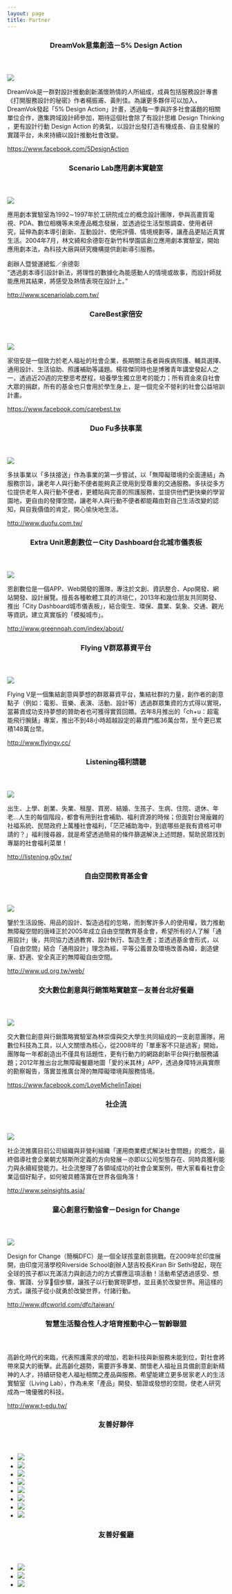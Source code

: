 ```yaml
---
layout: page
title: Partner
---
```


<section class="content-section">
  <header class="content-section-title-container">
    <h3 class="content-section-title green">DreamVok意集創造－5% Design Action<span class="content-section-title-tit"></span></h3>
  </header>

  <img class="page-partner-content-image right" src="{{ site.url }}/images/logo/5-design.JPG" />

  <p>DreamVok是一群對設計推動創新滿懷熱情的人所組成，成員包括服務設計專書《打開服務設計的秘密》作者楊振甫、黃則佳。為讓更多夥伴可以加入，DreamVok發起「5% Design Action」計畫，透過每一季與許多社會議題的相關單位合作，邀集跨域設計師參加，期待這個社會除了有設計思維 Design Thinking ，更有設計行動 Design Action 的勇氣，以設計出發打造有機成長、自主發展的實踐平台，未來持續以設計推動社會改變。</p>

  <p><a href="https://www.facebook.com/5DesignAction">https://www.facebook.com/5DesignAction</a></p>
</section>


<section class="content-section">
  <header class="content-section-title-container">
    <h3 class="content-section-title green">Scenario Lab應用劇本實驗室<span class="content-section-title-tit"></span></h3>
  </header>

  <img class="page-partner-content-image left" src="{{ site.url }}/images/logo/scenario-lab.JPG" />

  <p>應用劇本實驗室為1992∼1997年於工研院成立的概念設計團隊，參與高畫質電視、PDA、數位相機等未來產品概念發展，並透過從生活型態調查、使用者研究，延伸為劇本導引創新、互動設計、使用評價、情境規劃等，讓產品更貼近真實生活。2004年7月，林文綺和余德彰在新竹科學園區創立應用劇本實驗室，開始應用劇本法，為科技大廠與研究機構提供創新導引服務。</p>

  <p>創辦人暨營運總監／余德彰<br />“透過劇本導引設計新法，將理性的數據化為能感動人的情境或故事，而設計師就能應用其結果，將感受及熱情表現在設計上。”</p>

  <p><a href="http://www.scenariolab.com.tw/">http://www.scenariolab.com.tw/</a></p>
</section>


<section class="content-section">
  <header class="content-section-title-container">
    <h3 class="content-section-title green">CareBest家倍安<span class="content-section-title-tit"></span></h3>
  </header>

  <img class="page-partner-content-image right" src="{{ site.url }}/images/logo/carebest.jpg" />

  <p>家倍安是一個致力於老人福祉的社會企業，長期關注長者與疾病照護、輔具選擇、通用設計、生活協助、照護補助等議題。楊荏傑同時也是博雅青年講堂發起人之一，透過近20週的完整思考歷程，培養學生獨立思考的能力；所有資金來自社會大眾的捐獻，所有的基金也只會用於學生身上，是一個完全不營利的社會公益培訓計畫。</p>
  
  <p><a href="https://www.facebook.com/carebest.tw">https://www.facebook.com/carebest.tw</a></p>
</section>

<section class="content-section">
  <header class="content-section-title-container">
    <h3 class="content-section-title green">Duo Fu多扶事業<span class="content-section-title-tit"></span></h3>
  </header>

  <img class="page-partner-content-image left" src="{{ site.url }}/images/logo/dofu.JPG" />
  
  <p>多扶事業以「多扶接送」作為事業的第一步嘗試，以「無障礙環境的全面連結」為服務宗旨，讓老年人與行動不便者能夠真正使用到受尊重的交通服務。多扶從多方位提供老年人與行動不便者，更體貼與完善的照護服務，並提供他們更快樂的學習園地，更自由的發揮空間，讓老年人與行動不便者都能藉由對自己生活改變的認知，與自我價值的肯定，開心愉快地生活。</p>
  
  <p><a href="http://www.duofu.com.tw/">http://www.duofu.com.tw/</a></p>
</section>

<section class="content-section">
  <header class="content-section-title-container">
    <h3 class="content-section-title green">Extra Unit恩創數位－City Dashboard台北城市儀表板<span class="content-section-title-tit"></span></h3>
  </header>

  <img class="page-partner-content-image right" src="{{ site.url }}/images/logo/extraunit.JPG" />

  <p>恩創數位是一個APP、Web開發的團隊，專注於文創、資訊整合、App開發、網站開發、設計展覽。擅長各種軟體工具的洪培仁，2013年和幾位朋友共同開發、推出「City Dashboard城市儀表板」，結合衛生、環保、農業、氣象、交通、觀光等資訊，建立真實版的「模擬城市」。</p>

  <p><a href="http://www.greennoah.com/index/about/">http://www.greennoah.com/index/about/</a></p>
</section>

<section class="content-section">
  <header class="content-section-title-container">
    <h3 class="content-section-title green">Flying V群眾募資平台<span class="content-section-title-tit"></span></h3>
  </header>

  <img class="page-partner-content-image left" src="{{ site.url }}/images/logo/flyingv.jpg" />

  <p>Flying V是一個集結創意與夢想的群眾募資平台，集結社群的力量，創作者的創意點子（例如：電影、音樂、表演、活動、設計等）透過群眾集資的方式得以實現，當募資成功支持夢想的贊助者也可獲得實質回饋。去年8月推出的「ch+u：超電能飛行腕錶」專案，推出不到48小時超越設定的募資門檻36萬台幣，至今更已累積148萬台幣。</p>

  <p><a href="http://www.flyingv.cc/">http://www.flyingv.cc/</a></p>
</section>

<section class="content-section">
  <header class="content-section-title-container">
    <h3 class="content-section-title green">Listening福利請聽<span class="content-section-title-tit"></span></h3>
  </header>

  <img class="page-partner-content-image right" src="{{ site.url }}/images/logo/listening.jpg" />

  <p>出生、上學、創業、失業、租屋、買房、結婚、生孩子、生病、住院、退休、年老…人生的每個階段，都會有用到社會補助、福利資源的時候；但面對台灣龐雜的社福系統、民間政府上萬種社會福利，「茫茫補助海中，到底哪些是我有資格可申請的？」福利搜尋器，就是希望透過簡易的條件篩選解決上述問題，幫助民眾找到專屬的社會福利菜單！</p>

  <p><a href="http://listening.g0v.tw/">http://listening.g0v.tw/</a></p>
</section>

<section class="content-section">
  <header class="content-section-title-container">
    <h3 class="content-section-title green">自由空間教育基金會<span class="content-section-title-tit"></span></h3>
  </header>

  <img class="page-partner-content-image left" src="{{ site.url }}/images/logo/fuoe.jpg" />

  <p>鑒於生活設施、用品的設計、製造過程的忽略，而剝奪許多人的使用權，致力推動無障礙空間的唐峰正於2005年成立自由空間教育基金會，希望所有的人了解「通用設計」後，共同協力透過教育、設計執行、製造生產；並透過基金會形式，以「自由空間」結合「通用設計」理念為經，平等公義普及環境改善為緯，創造健康、舒適、安全真正的無障礙自由空間。</p>

  <p><a href="http://www.ud.org.tw/web/">http://www.ud.org.tw/web/</a></p>
</section>

<section class="content-section">
  <header class="content-section-title-container">
    <h3 class="content-section-title green">交大數位創意與行銷策略實驗室－友善台北好餐廳<span class="content-section-title-tit"></span></h3>
  </header>

  <img class="page-partner-content-image right" src="{{ site.url }}/images/logo/ghostisland-taipei-restaurant.jpg" />

  <p>交大數位創意與行銷策略實驗室為林崇偉與交大學生共同組成的一支創意團隊，用數位科技為工具，以人文關懷為核心，從2008年的「單車客不只是過客」開始，團隊每一年都創造出不僅具有話題性，更有行動力的網路創新平台與行動服務議題；2012年推出台北無障礙餐廳地圖「愛的米其林」APP，透過身障特派員實際的勘察報告，落實並推廣台灣的無障礙環境與服務情境。</p>

  <p><a href="https://www.facebook.com/LoveMichelinTaipei">https://www.facebook.com/LoveMichelinTaipei</a></p>
</section>

<section class="content-section">
  <header class="content-section-title-container">
    <h3 class="content-section-title green">社企流<span class="content-section-title-tit"></span></h3>
  </header>

  <img class="page-partner-content-image left" src="{{ site.url }}/images/logo/social.png" />

  <p>社企流推廣目前公司組織與非營利組織「運用商業模式解決社會問題」的概念，最終倡導社會企業朝尤努斯所定義的方向發展－亦即以公司型態存在、同時具獲利能力與永續經營能力。社企流整理了各領域成功的社會企業案例，帶大家看看社會企業這個好點子，如何被具體落實在世界各個角落！</p>

  <p><a href="http://www.seinsights.asia/">http://www.seinsights.asia/</a></p>
</section>

<section class="content-section">
  <header class="content-section-title-container">
    <h3 class="content-section-title green">童心創意行動協會－Design for Change<span class="content-section-title-tit"></span></h3>
  </header>

  <img class="page-partner-content-image right" src="{{ site.url }}/images/logo/dfc.jpg" />

  <p>Design for Change（簡稱DFC）是一個全球孩童創意挑戰。在2009年於印度展開，由印度河濱學校Riverside School創辦人瑟吉校長Kiran Bir Sethi發起，現在全球的孩子都以充滿活力與創造力的方式響應這項活動！活動希望透過感受、想像、實踐、分享􀀕個步驟，讓孩子以行動實現夢想，並且勇於改變世界。用這樣的方式，讓孩子從小就勇於改變世界，付諸行動。</p>

  <p><a href="http://www.dfcworld.com/dfc/taiwan/">http://www.dfcworld.com/dfc/taiwan/</a></p>
</section>

<section class="content-section">
  <header class="content-section-title-container">
    <h3 class="content-section-title green">智慧生活整合性人才培育推動中心－智齡聯盟<span class="content-section-title-tit"></span></h3>
  </header>

  <!--<img class="page-partner-content-image right" src="{{ site.url }}/images/logo/" />-->

  <p>高齡化時代的來臨，代表照護需求的增加，若新科技與新服務未能到位，對社會將帶來莫大的衝擊。此高齡化趨勢，需要許多專業、關懷老人福祉且具備創意創新精神的人才，持續研發老人福祉相關之產品與服務。希望能建立更多居家老人的生活實驗室（Living Lab），作為未來「產品」開發、驗證或發想的空間，使老人研究成為一塊優雅的科技。</p>

  <p><a href="http://www.t-edu.tw/">http://www.t-edu.tw/</a></p>
</section>

<section class="more-partner content-section">
  <header>
    <h3 class="more-partner-title">友善好夥伴</h3>
  </header>
  <ul class="more-partner-box clear">
    <li class="more-partner-item"><a href="http://www.8-fu.org/ap/index.aspx"><img src="{{ site.url }}/images/pn1.jpg"></a></li><!--
    --><li class="more-partner-item"><a href="http://www.forblind.org.tw"><img src="{{ site.url }}/images/pn2.jpg"></a></li><!--
    --><li class="more-partner-item"><a href="http://www.nad.org.tw/ap/index.aspx"><img src="{{ site.url }}/images/pn3.jpg"></a></li><!-- 
    --><li class="more-partner-item"><a href="http://www.ceoclub.org.tw/"><img src="{{ site.url }}/images/pn4.jpg"></a></li><!--
    --><li class="more-partner-item"><a href="http://www.hondao.org.tw"><img src="{{ site.url }}/images/pn5.jpg"></a></li><!--
    --><li class="more-partner-item"><a href="http://www.sunable.net/sunhome/aboutus"><img src="{{ site.url }}/images/pn6.jpg"></a></li><!--
    --><li class="more-partner-item"><a href="http://afterthatday.blogspot.com/"><img src="{{ site.url }}/images/pn7.jpg"></a></li><!--
    --><li class="more-partner-item"><a href="http://www.tfb.org.tw/"><img src="{{ site.url }}/images/pn8.jpg"></a></li>
  </ul>
</section>
 
<section class="more-partner content-section">
  <header>
    <h3 class="more-partner-title">友善好餐廳</h3>
  </header>
  <ul class="more-partner-box clear">
    <li class="more-partner-item"><a href="http://www.kiki1991.com/"><img src="{{ site.url }}/images/pnr1.jpg"></a></li><!--
    --><li class="more-partner-item"><a href="http://www.mvp-icecream.com.tw/"><img src="{{ site.url }}/images/pnr2.jpg"></a></li><!--
    --><li class="more-partner-item"><a href="http://www.mos.com.tw/"><img src="{{ site.url }}/images/pnr3.jpg"></a></li>
  </ul>
</section>
